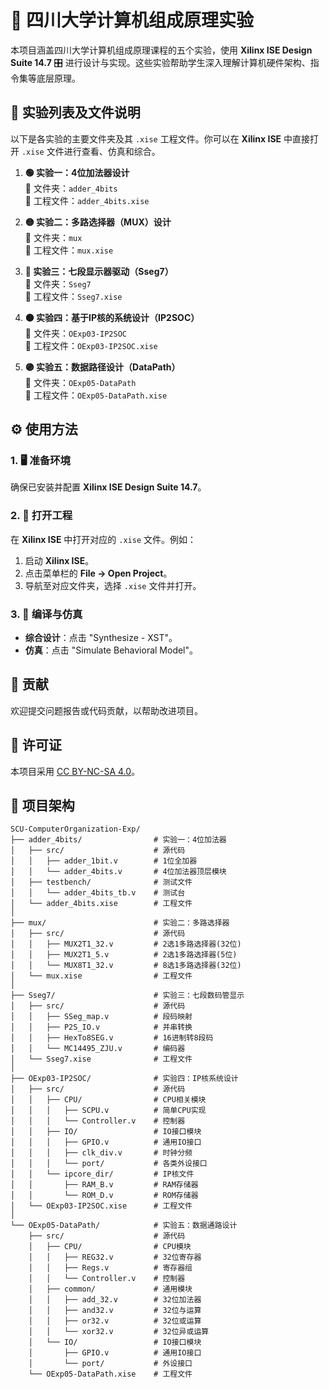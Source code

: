 # 🌟 四川大学计算机组成原理实验

本项目涵盖四川大学计算机组成原理课程的五个实验，使用 **Xilinx ISE Design Suite 14.7** 🎛️ 进行设计与实现。这些实验帮助学生深入理解计算机硬件架构、指令集等底层原理。

## 🧪 实验列表及文件说明

以下是各实验的主要文件夹及其 `.xise` 工程文件。你可以在 **Xilinx ISE** 中直接打开 `.xise` 文件进行查看、仿真和综合。

1. **🟢 实验一：4位加法器设计**  
   📂 文件夹：`adder_4bits`  
   📄 工程文件：`adder_4bits.xise`

2. **🟡 实验二：多路选择器（MUX）设计**  
   📂 文件夹：`mux`  
   📄 工程文件：`mux.xise`

3. **🔵 实验三：七段显示器驱动（Sseg7）**  
   📂 文件夹：`Sseg7`  
   📄 工程文件：`Sseg7.xise`

4. **🟠 实验四：基于IP核的系统设计（IP2SOC）**  
   📂 文件夹：`OExp03-IP2SOC`  
   📄 工程文件：`OExp03-IP2SOC.xise`

5. **🟣 实验五：数据路径设计（DataPath）**  
   📂 文件夹：`OExp05-DataPath`  
   📄 工程文件：`OExp05-DataPath.xise`

## ⚙️ 使用方法

### 1. 🖥️ 准备环境
确保已安装并配置 **Xilinx ISE Design Suite 14.7**。

### 2. 📂 打开工程
在 **Xilinx ISE** 中打开对应的 `.xise` 文件。例如：
1. 启动 **Xilinx ISE**。
2. 点击菜单栏的 **File -> Open Project**。
3. 导航至对应文件夹，选择 `.xise` 文件并打开。

### 3. 🔄 编译与仿真
- **综合设计**：点击 "Synthesize - XST"。
- **仿真**：点击 "Simulate Behavioral Model"。

## 🤝 贡献

欢迎提交问题报告或代码贡献，以帮助改进项目。

## 📝 许可证

本项目采用 [CC BY-NC-SA 4.0](LICENSE)。

## 📁 项目架构

```
SCU-ComputerOrganization-Exp/
├── adder_4bits/                # 实验一：4位加法器
│   ├── src/                    # 源代码
│   │   ├── adder_1bit.v        # 1位全加器
│   │   └── adder_4bits.v       # 4位加法器顶层模块
│   ├── testbench/              # 测试文件
│   │   └── adder_4bits_tb.v    # 测试台
│   └── adder_4bits.xise        # 工程文件
│
├── mux/                        # 实验二：多路选择器
│   ├── src/                    # 源代码
│   │   ├── MUX2T1_32.v         # 2选1多路选择器(32位)
│   │   ├── MUX2T1_5.v          # 2选1多路选择器(5位)
│   │   └── MUX8T1_32.v         # 8选1多路选择器(32位)
│   └── mux.xise                # 工程文件
│
├── Sseg7/                      # 实验三：七段数码管显示
│   ├── src/                    # 源代码
│   │   ├── SSeg_map.v          # 段码映射
│   │   ├── P2S_IO.v            # 并串转换
│   │   ├── HexTo8SEG.v         # 16进制转8段码
│   │   └── MC14495_ZJU.v       # 编码器
│   └── Sseg7.xise              # 工程文件
│
├── OExp03-IP2SOC/              # 实验四：IP核系统设计
│   ├── src/                    # 源代码
│   │   ├── CPU/                # CPU相关模块
│   │   │   ├── SCPU.v          # 简单CPU实现
│   │   │   └── Controller.v    # 控制器
│   │   ├── IO/                 # IO接口模块
│   │   │   ├── GPIO.v          # 通用IO接口
│   │   │   ├── clk_div.v       # 时钟分频
│   │   │   └── port/           # 各类外设接口
│   │   └── ipcore_dir/         # IP核文件
│   │       ├── RAM_B.v         # RAM存储器
│   │       └── ROM_D.v         # ROM存储器
│   └── OExp03-IP2SOC.xise      # 工程文件
│
└── OExp05-DataPath/            # 实验五：数据通路设计
    ├── src/                    # 源代码
    │   ├── CPU/                # CPU模块
    │   │   ├── REG32.v         # 32位寄存器
    │   │   ├── Regs.v          # 寄存器组
    │   │   └── Controller.v    # 控制器
    │   ├── common/             # 通用模块
    │   │   ├── add_32.v        # 32位加法器
    │   │   ├── and32.v         # 32位与运算
    │   │   ├── or32.v          # 32位或运算
    │   │   └── xor32.v         # 32位异或运算
    │   └── IO/                 # IO接口模块
    │       ├── GPIO.v          # 通用IO接口
    │       └── port/           # 外设接口
    └── OExp05-DataPath.xise    # 工程文件
```

